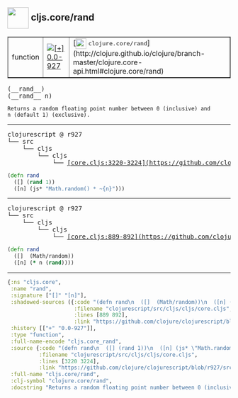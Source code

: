 ## <img width="48px" valign="middle" src="http://i.imgur.com/Hi20huC.png"> cljs.core/rand

 <table border="1">
<tr>
<td>function</td>
<td><a href="https://github.com/cljsinfo/api-refs/tree/0.0-927"><img valign="middle" alt="[+] 0.0-927" src="https://img.shields.io/badge/+-0.0--927-lightgrey.svg"></a> </td>
<td>
[<img height="24px" valign="middle" src="http://i.imgur.com/1GjPKvB.png"> <samp>clojure.core/rand</samp>](http://clojure.github.io/clojure/branch-master/clojure.core-api.html#clojure.core/rand)
</td>
</tr>
</table>

 <samp>
(__rand__)<br>
(__rand__ n)<br>
</samp>

```
Returns a random floating point number between 0 (inclusive) and
n (default 1) (exclusive).
```

---

 <pre>
clojurescript @ r927
└── src
    └── cljs
        └── cljs
            └── <ins>[core.cljs:3220-3224](https://github.com/clojure/clojurescript/blob/r927/src/cljs/cljs/core.cljs#L3220-L3224)</ins>
</pre>

```clj
(defn rand
  ([] (rand 1))
  ([n] (js* "Math.random() * ~{n}")))
```


---

 <pre>
clojurescript @ r927
└── src
    └── cljs
        └── cljs
            └── <ins>[core.cljs:889-892](https://github.com/clojure/clojurescript/blob/r927/src/cljs/cljs/core.cljs#L889-L892)</ins>
</pre>

```clj
(defn rand
  ([]  (Math/random))
  ([n] (* n (rand))))
```

---

```clj
{:ns "cljs.core",
 :name "rand",
 :signature ["[]" "[n]"],
 :shadowed-sources ({:code "(defn rand\n  ([]  (Math/random))\n  ([n] (* n (rand))))",
                     :filename "clojurescript/src/cljs/cljs/core.cljs",
                     :lines [889 892],
                     :link "https://github.com/clojure/clojurescript/blob/r927/src/cljs/cljs/core.cljs#L889-L892"}),
 :history [["+" "0.0-927"]],
 :type "function",
 :full-name-encode "cljs.core_rand",
 :source {:code "(defn rand\n  ([] (rand 1))\n  ([n] (js* \"Math.random() * ~{n}\")))",
          :filename "clojurescript/src/cljs/cljs/core.cljs",
          :lines [3220 3224],
          :link "https://github.com/clojure/clojurescript/blob/r927/src/cljs/cljs/core.cljs#L3220-L3224"},
 :full-name "cljs.core/rand",
 :clj-symbol "clojure.core/rand",
 :docstring "Returns a random floating point number between 0 (inclusive) and\nn (default 1) (exclusive)."}

```
